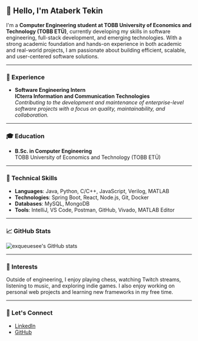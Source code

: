 ## 👋 Hello, I'm Ataberk Tekin

I'm a **Computer Engineering student at TOBB University of Economics and Technology (TOBB ETÜ)**, currently developing my skills in software engineering, full-stack development, and emerging technologies. With a strong academic foundation and hands-on experience in both academic and real-world projects, I am passionate about building efficient, scalable, and user-centered software solutions.

---

### 💼 Experience

- **Software Engineering Intern**  
  **ICterra Information and Communication Technologies**  
  *Contributing to the development and maintenance of enterprise-level software projects with a focus on quality, maintainability, and collaboration.*

---

### 🎓 Education

- **B.Sc. in Computer Engineering**  
  TOBB University of Economics and Technology (TOBB ETÜ)

---

### 🧰 Technical Skills

- **Languages**: Java, Python, C/C++, JavaScript, Verilog, MATLAB
- **Technologies**: Spring Boot, React, Node.js, Git, Docker  
- **Databases**: MySQL, MongoDB  
- **Tools**: IntelliJ, VS Code, Postman, GitHub, Vivado, MATLAB Editor

---

### 📈 GitHub Stats

![exqueuesee's GitHub stats](https://github-readme-stats.vercel.app/api?username=exqueuesee)

---

### 📌 Interests

Outside of engineering, I enjoy playing chess, watching Twitch streams, listening to music, and exploring indie games. I also enjoy working on personal web projects and learning new frameworks in my free time.

---

### 📢 Let's Connect

- [LinkedIn](https://www.linkedin.com/in/ataberktekin/)  
- [GitHub](https://github.com/ataberktekin)  

